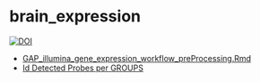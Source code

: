 # brain_expression
[![DOI](https://zenodo.org/badge/DOI/10.5281/zenodo.823256.svg)](https://doi.org/10.5281/zenodo.823256)

- [GAP_illumina_gene_expression_workflow_preProcessing.Rmd](https://github.com/snewhouse/BRC_MH_Bioinformatics/blob/bc2296b7b77134759cc62de14bf2ac831cfcb00f/Illumina_expression_workflow/GAP_illumina_gene_expression_workflow_preProcessing.Rmd)  
- [Id Detected Probes per GROUPS](https://github.com/snewhouse/BRC_MH_Bioinformatics/blob/bc2296b7b77134759cc62de14bf2ac831cfcb00f/Illumina_expression_workflow/GAP_illumina_gene_expression_workflow_preProcessing.Rmd#id-detected-probes-per-groups)  
